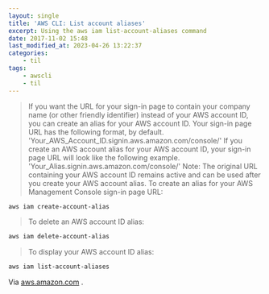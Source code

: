 ```yaml
---
layout: single
title: 'AWS CLI: List account aliases'
excerpt: Using the aws iam list-account-aliases command
date: 2017-11-02 15:48
last_modified_at: 2023-04-26 13:22:37
categories:
    - til
tags:
    - awscli
    - til
---
```


> If you want the URL for your sign-in page to contain your company name
> (or other friendly identifier) instead of your AWS account ID,
> you can create an alias for your AWS account ID.
> Your sign-in page URL has the following format, by default.
> 'Your_AWS_Account_ID.signin.aws.amazon.com/console/'
> If you create an AWS account alias for your AWS account ID,
> your sign-in page URL will look like the following example.
> 'Your_Alias.signin.aws.amazon.com/console/'
> Note: The original URL containing your AWS account ID remains active
> and can be used after you create your AWS account alias.
> To create an alias for your AWS Management Console sign-in page URL:

```bash
aws iam create-account-alias
```

> To delete an AWS account ID alias:

```bash
aws iam delete-account-alias
```

> To display your AWS account ID alias:

```bash
aws iam list-account-aliases
```

Via [aws.amazon.com](https://docs.aws.amazon.com/IAM/latest/UserGuide/console_account-alias.html)
.
